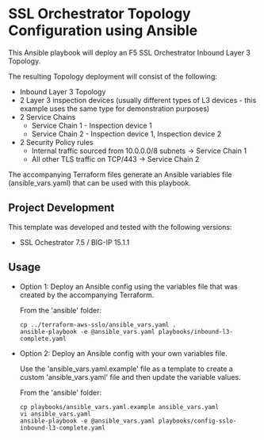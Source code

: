 # SSL Orchestrator Topology Configuration using Ansible

This Ansible playbook will deploy an F5 SSL Orchestrator Inbound Layer 3 Topology.

The resulting Topology deployment will consist of the following:

- Inbound Layer 3 Topology
- 2 Layer 3 inspection devices (usually different types of L3 devices - this example uses the same type for demonstration purposes)
- 2 Service Chains
  - Service Chain 1 - Inspection device 1
  - Service Chain 2 - Inspection device 1, Inspection device 2
- 2 Security Policy rules
  - Internal traffic sourced from 10.0.0.0/8 subnets -> Service Chain 1
  - All other TLS traffic on TCP/443 -> Service Chain 2


The accompanying Terraform files generate an Ansible variables file (ansible_vars.yaml) that can be used with this playbook. 


## Project Development ##

This template was developed and tested with the following versions:

- SSL Ochestrator 7.5 / BIG-IP 15.1.1


## Usage ##

- Option 1: Deploy an Ansible config using the variables file that was created by the accompanying Terraform.

  From the 'ansible' folder:

  ```
  cp ../terraform-aws-sslo/ansible_vars.yaml .
  ansible-playbook -e @ansible_vars.yaml playbooks/inbound-l3-complete.yaml
  ```

- Option 2: Deploy an Ansible config with your own variables file.

  Use the 'ansible_vars.yaml.example' file as a template to create a custom 'ansible_vars.yaml' file and then update the variable values.

  From the 'ansible' folder:

   ```
  cp playbooks/ansible_vars.yaml.example ansible_vars.yaml
  vi ansible_vars.yaml
  ansible-playbook -e @ansible_vars.yaml playbooks/config-sslo-inbound-l3-complete.yaml
  ```
